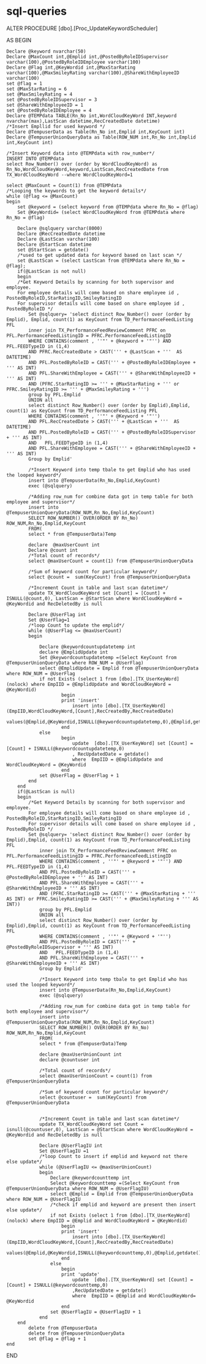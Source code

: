 # sql-queries
ALTER PROCEDURE [dbo].[Proc_UpdateKeywordScheduler] 
	
AS
BEGIN

	Declare @keyword nvarchar(50)
	Declare @MaxCount int,@Emplid int,@PostedByRoleIDSupervisor varchar(100),@PostedByRoleIDEmployee varchar(100)
	Declare @Flag int,@KeyWordid int,@MaxStarRating varchar(100),@MaxSmileyRating varchar(100),@ShareWithEmployeeID varchar(100)
	set @flag = 1
	set @MaxStarRating = 6
	set @MaxSmileyRating = 4
	set @PostedByRoleIDSupervisor = 3
	set @ShareWithEmployeeID = 1
	set @PostedByRoleIDEmployee = 4
	Declare @TEMPdata TABLE(Rn_No int,WordCloudKeyWord INT,keyword nvarchar(max),LastScan datetime,RecCreatedDate datetime)
	/*Insert Empllid for used keyword */
	Declare @TempuserData as Table(Rn_No int,Emplid int,KeyCount int)
	Declare @TempuserUnionQueryData as Table(ROW_NUM int,Rn_No int,Emplid int,KeyCount int)

	/*Insert Keyword data into @TEMPdata with row_number*/		
	INSERT INTO @TEMPdata
	select Row_Number() over (order by WordCloudKeyWord) as Rn_No,WordCloudKeyWord,keyword,LastScan,RecCreatedDate from  TX_WordCloudKeyWord --where WordCloudKeyWord=1
	
	select @MaxCount = Count(1) from @TEMPdata
	/*Looping the keywords to get the keyword details*/
	while (@flag <= @MaxCount)
	begin
		set @keyword = (select keyword from @TEMPdata where Rn_No = @flag)
		Set @KeyWordid= (select WordCloudKeyWord from @TEMPdata where Rn_No = @flag)
		
		Declare @sqlquery varchar(8000) 
		Declare @RecCreatedDate datetime
		Declare @LastScan varchar(100)
		Declare @StartScan datetime 
		set @StartScan = getdate()
		/*used to get updated data for keyword based on last scan */
		set @LastScan = (select LastScan from @TEMPdata where Rn_No = @flag);
		if(@LastScan is not null)
		begin
		/*Get Keyword Details by scanning for both supervisor and employee.
		For employee details will come based on share employee id , PostedByRoleID,StarRatingID,SmileyRatingID 
		For supervisor details will come based on share employee id , PostedByRoleID */
			Set @sqlquery= 'select distinct Row_Number() over (order by Emplid), Emplid, count(1) as KeyCount from TD_PerformanceFeedListing PFL 
			inner join TX_PerformanceFeedReviewComment PFRC on PFL.PerformanceFeedListingID = PFRC.PerformanceFeedListingID
			WHERE CONTAINS(comment , ''"' + @keyword + '"'') AND  PFL.FEEDTypeID in (1,4)
			AND PFRC.RecCreatedDate > CAST(''' + @LastScan + '''  AS DATETIME) 
			AND PFL.PostedByRoleID = CAST(''' + @PostedByRoleIDEmployee + ''' AS INT)
			AND PFL.ShareWithEmployee = CAST(''' + @ShareWithEmployeeID + ''' AS INT)
			AND (PFRC.StarRatingID >= ''' + @MaxStarRating + ''' or PFRC.SmileyRatingID >= ''' + @MaxSmileyRating + ''')
			group by PFL.Emplid
			UNION all
			select distinct Row_Number() over (order by Emplid),Emplid, count(1) as KeyCount from TD_PerformanceFeedListing PFL 
			WHERE CONTAINS(comment , ''"' + @Keyword + '"'')
			AND PFL.RecCreatedDate > CAST(''' + @LastScan + '''  AS DATETIME) 
			AND PFL.PostedByRoleID = CAST(''' + @PostedByRoleIDSupervisor + ''' AS INT)
			AND   PFL.FEEDTypeID in (1,4) 
			AND PFL.ShareWithEmployee = CAST(''' + @ShareWithEmployeeID + ''' AS INT)
			Group by Emplid'
		
			/*Insert Keyword into temp tbale to get Emplid who has used the looped keyword*/
			insert into @TempuserData(Rn_No,Emplid,KeyCount)
			exec (@sqlquery)

			/*Adding row_num for combine data got in temp table for both employee and supervisor*/
			insert into @TempuserUnionQueryData(ROW_NUM,Rn_No,Emplid,KeyCount)
			SELECT ROW_NUMBER() OVER(ORDER BY Rn_No) ROW_NUM,Rn_No,Emplid,KeyCount
			FROM(
			select * from @TempuserData)Temp

			declare  @maxUserCount int
			Declare @count int
			/*Total count of records*/
			select @maxUserCount = count(1) from @TempuserUnionQueryData

			/*Sum of keyword count for particular keyword*/
			select @count =  sum(KeyCount) from @TempuserUnionQueryData 

			/*Increment Count in table and last scan datetime*/
			update TX_WordCloudKeyWord set [Count] = [Count] + ISNULL(@count,0), LastScan = @StartScan where WordCloudKeyWord = @KeyWordid and RecDeletedBy is null
		
			Declare @UserFlag int
			Set @UserFlag=1
			/*loop Count to update the emplid*/
			while (@UserFlag <= @maxUserCount)
			begin
				
				Declare @keywordcountupdatetemp int
				declare @EmplidUpdate int
				Set @keywordcountupdatetemp =(Select KeyCount from @TempuserUnionQueryData where ROW_NUM = @UserFlag)
				select @EmplidUpdate = Emplid from @TempuserUnionQueryData where ROW_NUM = @UserFlag
				if not Exists (select 1 from [dbo].[TX_UserKeyWord] (nolock) where EmpIID = @EmplidUpdate and WordCloudKeyWord = @KeyWordid)
						begin
						print 'insert'
							insert into [dbo].[TX_UserKeyWord] (EmpIID,WordCloudKeyWord,[Count],RecCreatedBy,RecCreatedDate)
							values(@Emplid,@KeyWordid,ISNULL(@keywordcountupdatetemp,0),@Emplid,getdate())
						end
				else
						begin
							update  [dbo].[TX_UserKeyWord] set [Count] = [Count] + ISNULL(@keywordcountupdatetemp,0)
							, RecUpdatedDate = getdate() 
							where  EmpIID = @EmplidUpdate and WordCloudKeyWord = @KeyWordid 
                        end
				set @UserFlag = @UserFlag + 1
			end
		end
		if(@LastScan is null)
		begin
			/*Get Keyword Details by scanning for both supervisor and employee.
			For employee details will come based on share employee id , PostedByRoleID,StarRatingID,SmileyRatingID 
			For supervisor details will come based on share employee id , PostedByRoleID */
			Set @sqlquery= 'select distinct Row_Number() over (order by Emplid),Emplid, count(1) as KeyCount from TD_PerformanceFeedListing PFL 
				inner join TX_PerformanceFeedReviewComment PFRC on PFL.PerformanceFeedListingID = PFRC.PerformanceFeedListingID
				WHERE CONTAINS(comment , ''"' + @keyword + '"'') AND  PFL.FEEDTypeID in (1,4)  
				AND PFL.PostedByRoleID = CAST(''' + @PostedByRoleIDEmployee + ''' AS INT)  
				AND PFL.ShareWithEmployee = CAST(''' + @ShareWithEmployeeID + ''' AS INT)
				AND (PFRC.StarRatingID >= CAST(''' + @MaxStarRating + ''' AS INT) or PFRC.SmileyRatingID >= CAST(''' + @MaxSmileyRating + ''' AS INT))
				group by PFL.Emplid
				UNION all
				select distinct Row_Number() over (order by Emplid),Emplid, count(1) as KeyCount from TD_PerformanceFeedListing PFL 
				WHERE CONTAINS(comment , ''"' + @Keyword + '"'')
				AND PFL.PostedByRoleID = CAST(''' + @PostedByRoleIDSupervisor + ''' AS INT)
				AND   PFL.FEEDTypeID in (1,4) 
				AND PFL.ShareWithEmployee = CAST(''' + @ShareWithEmployeeID + ''' AS INT)
				Group by Emplid'

				/*Insert Keyword into temp tbale to get Emplid who has used the looped keyword*/
				insert into @TempuserData(Rn_No,Emplid,KeyCount)
				exec (@sqlquery)

				/*Adding row_num for combine data got in temp table for both employee and supervisor*/
				insert into @TempuserUnionQueryData(ROW_NUM,Rn_No,Emplid,KeyCount)
				SELECT ROW_NUMBER() OVER(ORDER BY Rn_No) ROW_NUM,Rn_No,Emplid,KeyCount
				FROM(
				select * from @TempuserData)Temp

				declare @maxUserUnionCount int
				declare @countuser int

				/*Total count of records*/
				select @maxUserUnionCount = count(1) from @TempuserUnionQueryData
			
				/*Sum of keyword count for particular keyword*/
				select @countuser =  sum(KeyCount) from @TempuserUnionQueryData
			

				/*Increment Count in table and last scan datetime*/
				update TX_WordCloudKeyWord set Count =  isnull(@countuser,0), LastScan = @StartScan where WordCloudKeyWord = @KeyWordid and RecDeletedBy is null

				Declare @UserFlagIU int
				Set @UserFlagIU =1
				/*loop Count to insert if emplid and keyword not there else update*/
				while (@UserFlagIU <= @maxUserUnionCount)
				begin
					Declare @keywordcounttemp int
					Select @keywordcounttemp =(Select KeyCount from @TempuserUnionQueryData where ROW_NUM = @UserFlagIU)
					select @Emplid = Emplid from @TempuserUnionQueryData where ROW_NUM = @UserFlagIU
					/*check if emplid and keyword are present then insert else update*/
					if not Exists (select 1 from [dbo].[TX_UserKeyWord] (nolock) where EmpIID = @Emplid and WordCloudKeyWord = @KeyWordid)
						begin
						print 'insert'
							insert into [dbo].[TX_UserKeyWord] (EmpIID,WordCloudKeyWord,[Count],RecCreatedBy,RecCreatedDate)
							values(@Emplid,@KeyWordid,ISNULL(@keywordcounttemp,0),@Emplid,getdate())
						end
					else
						begin
						print 'update'
							update  [dbo].[TX_UserKeyWord] set [Count] = [Count] + ISNULL(@keywordcounttemp,0)
							,RecUpdatedDate = getdate() 
							where  EmpIID = @Emplid and WordCloudKeyWord= @KeyWordid
						end
					set @UserFlagIU = @UserFlagIU + 1
				end
		end
			delete from @TempuserData
			delete from @TempuserUnionQueryData
			set @flag = @flag + 1
	end
END
